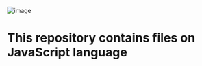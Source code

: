 ![image](https://blog.dyma.fr/content/images/size/w750/2021/09/javascript1200x628.png)

# This repository contains files on JavaScript language
